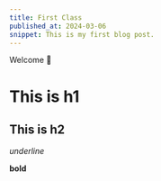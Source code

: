 ```yaml
---
title: First Class
published_at: 2024-03-06
snippet: This is my first blog post.
---
```


Welcome 🤗

# This is h1

## This is h2

_underline_

**bold**
